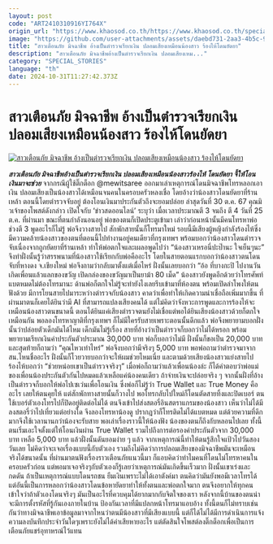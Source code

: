 ```yaml
---
layout: post
code: "ART2410310916YI764X"
origin_url: "https://www.khaosod.co.th/https://www.khaosod.co.th/special-stories/news_9483089"
image: "https://github.com/user-attachments/assets/daebd731-2aa3-4b5c-96c1-9ee1fabb4947"
title: "สาวเตือนภัย มิจฉาชีพ อ้างเป็นตำรวจเรียกเงิน ปลอมเสียงเหมือนน้องสาว ร้องไห้โดนยัดยา"
description: "สาวเตือนภัย มิจฉาชีพอ้างเป็นตำรวจเรียกเงิน ปลอมเสียงเหม..."
category: "SPECIAL_STORIES"
language: "th"
date: 2024-10-31T11:27:42.373Z
---
```


# สาวเตือนภัย มิจฉาชีพ อ้างเป็นตำรวจเรียกเงิน ปลอมเสียงเหมือนน้องสาว ร้องไห้โดนยัดยา

[![สาวเตือนภัย มิจฉาชีพ อ้างเป็นตำรวจเรียกเงิน ปลอมเสียงเหมือนน้องสาว ร้องไห้โดนยัดยา](https://www.khaosod.co.th/wpapp/uploads/2024/10/mewitsaree30-10-01.jpg "สาวเตือนภัย มิจฉาชีพ อ้างเป็นตำรวจเรียกเงิน ปลอมเสียงเหมือนน้องสาว ร้องไห้โดนยัดยา")](https://www.khaosod.co.th/wpapp/uploads/2024/10/mewitsaree30-10-01.jpg)

_**สาวเตือนภัย มิจฉาชีพอ้างเป็นตำรวจเรียกเงิน ปลอมเสียงเหมือนน้องสาวร้องไห้ โดนยัดยา จี้ให้โอนเงินมาจะช่วย**_
จากกรณีผู้ใช้ติ๊กต็อก @mewitsaree ออกมาเล่าเหตุการณ์โดนมิจฉาชีพโทรหลอกเอาเงิน ปลอมเสียงเป็นน้องสาวได้เหมือนจนคนในครอบครัวหลงเชื่อ โดยอ้างว่าน้องสาวโดนยัดยาที่ร้านเหล้า ตอนนี้โดยตำรวจจับอยู่ ต้องโอนเงินมาประกันตัวถึงจะยอมปล่อย
ล่าสุดวันที่ 30 ต.ค. 67 คุณมิวเจ้าของโพสต์ดังกล่าว เปิดใจกับ ‘ข่าวสดออนไลน์’ ระบุว่า เมื่อเวลาประมาณตี 3 จนถึง ตี 4 วันที่ 25 ต.ค. ที่ผ่านมา ขณะที่ตนกำลังนอนอยู่ พ่อของตนก็เปิดประตูเข้ามา เล่าว่าก่อนหน้านั้นมีคนโทรหาพ่อช่วงตี 3 พูดอะไรก็ไม่รู้ พ่อจึงวางสายไป สักพักสายนั้นก็โทรมาใหม่ รอบนี้มีเสียงผู้หญิงกำลังร้องไห้ซึ่งมีความคล้ายน้องสาวของตนที่ตอนนี้ไปทำงานอยู่คนเดียวที่กรุงเทพฯ
พร้อมบอกว่าน้องสาวโดนตำรวจจับเนื่องจากถูกยัดยาที่ร้านเหล้า ทำให้พ่อตกใจและเผลอพูดไปว่า “น้องสาวเหรอนี่ปะป๊านะ ใจเย็นๆนะ” จึงทำฝั่งนั้นรู้ว่าสรรพนามที่น้องสาวใช้เรียกกับพ่อคืออะไร โดยในสายตอนแรกบอกว่าน้องสาวตนโดนจับที่หางดง จ.เชียงใหม่
พ่อจึงถามว่ากลับมาตั้งแต่เมื่อไหร่ ฝั่งนั้นเลยบอกว่า “อ้อ ที่บางกะปิ ไปงานวันเกิดเพื่อนแล้วแลกของขวัญ เปิดกล่องของขวัญมาเป็นยาม้า 80 เม็ด” น้องสาวยังพูดอีกด้วยว่าโทรศัพท์แบตหมดไม่ต้องโทรมานะ
ด้านพ่อก็ตกใจไม่รู้จะทำยังไงเลยรีบเข้ามาที่ห้องตน พร้อมเปิดลำโพงให้ตนฟังด้วย มีการโยนสายไปมาระหว่างตำรวจกับน้องสาว คาดว่าเพื่อทำให้เกิดความน่าเชื่อถือเพิ่มมากขึ้น ที่ผ่านมาตนก็เคยได้ยินว่ามี AI ที่สามารถแปลงเสียงคนได้
แต่ไม่คิดว่าจังหวะการพูดและการร้องไห้จะเหมือนน้องสาวตนขนาดนี้ ตอนได้ยินแค่เสียงตำรวจตนยังไม่เชื่อแต่พอได้ยินเสียงน้องสาวด้วยก็ตกใจเหมือนกัน พอลองโทรหาญาติที่กรุงเทพฯ ก็ไม่มีใครรับสายเพราะตอนนั้นดึกแล้ว
พ่อจึงพยายามบอกฝั่งนั้นว่าปล่อยตัวเด็กมันได้ไหม เด็กมันไม่รู้เรื่อง สายที่อ้างว่าเป็นตำรวจก็บอกว่าไม่ได้หรอก พร้อมพยายามเรียกเงินค่าประกันตัวประมาณ 30,000 บาท พ่อก็บอกว่าไม่มี ฝั่งนั้นก็ขอเป็น 20,000 บาท และสุดท้ายก็ถามว่า “คุณไหวเท่าไหร่” พ่อจึงบอกว่ามีจริงๆ 5,000 บาท
พอพ่อถามว่าตำรวจมาจากสน.ไหนชื่ออะไร ฝั่งนั้นก็โวยวายบอกว่าจะให้ผมช่วยไหมเนี่ย และตามด้วยเสียงน้องสาวแย่งสายไปร้องไห้บอกว่า “ช่วยหน่อยเขาเป็นตำรวจจริงๆ” เมื่อพ่อก็ถามว่าแล้วเพื่อนน้องล่ะ ก็ได้คำตอบว่าพ่อแม่ของเพื่อนน้องประกันตัวกันไปหมดแล้วเหลือแค่น้องคนเดียว ถ้าจ่ายเงินจะปล่อยจริง ๆ
จากนั้นฝั่งที่อ้างเป็นตำรวจก็บอกให้พ่อไปเซเว่นเพื่อโอนเงิน ซึ่งพ่อก็ไม่รู้ว่า True Wallet และ True Money คืออะไร เลยให้ตนคุยให้ แต่สักพักทางสายนั้นก็วางไป พอโทรกลับไปใหม่ก็โดนตัดสายทิ้งและปิดเบอร์ ตนใช้เบอร์ตัวเองโทรไปก็ปิดอยู่ติดต่อไม่ได้
ตนจึงเข้าไปส่งสตอรี่อินสตราแกรมของน้องสาว เห็นว่าไม่ได้มีลงสตอรี่ว่าไปเที่ยวแต่อย่างใด จึงลองโทรหาน้องดู ปรากฎว่าก็โทรติดไม่ได้แบตหมด แต่ด้วยความที่ดึกมากจึงใช้เวลานานกว่าน้องจะรับสาย พอเล่าเรื่องราวนี้ให้น้องฟัง น้องของตนก็ถึงกับหลอนไปเลย
ทั้งนี้ตนเริ่มเอะใจตั้งแต่ให้โอนเงินผ่าน True Wallet รวมไปถึงการต่อรองค่าประกันตัวจาก 30,000 บาท เหลือ 5,000 บาท แล้วฝั่งนั้นดันยอมง่าย ๆ แล้ว
จากเหตุการณ์นี้ทำให้ตนรู้สึกใจแป้วไปวันสองวันเลย ไม่คิดว่าจะเจอเรื่องแบบนี้กับตัวเอง รวมถึงไม่คิดว่าการปลอมเสียงของมิจฉาชีพมันจะเหมือนจริงได้ขนาดนั้น ที่ผ่านมาตนฟังเรื่องราวเตือนภัยแนวนี้มา ก็แอบคิดว่าทำไมคนที่โดนไม่โทรหาคนในครอบครัวก่อน
แต่พอมาเจอจริงๆกับตัวเองก็รู้เลยว่าเหตุการณ์มันเกิดขึ้นเร็วมาก ฝั่งนั้นเขาเร่งและกดดัน ถ้าเป็นเหตุการณ์แบบโดนรถชน ยืมเงินเพราะไม่ได้เอาตังค์มา ตนคิดว่ามันยังพอมีเวลาโทรได้ แต่อันนี้เป็นการหลอกว่าน้องสาวโดนข้อหายัดยาทำให้ทั้งตนและพ่อตกใจมาก
ตนจึงอยากให้ทุกคนเข้าใจว่าถ้าตัวเองโดนจริงๆ มันเป็นอะไรที่ควบคุมได้ยากมากกับจิตใจของเรา หลังจากนี้บ้านของตนน่าจะมีการตั้งรหัสที่รู้กันเองภายในบ้าน ป้องกันเวลาที่มีแปลกหน้าโทรมาแอบอ้าง
ทั้งนี้ตนก็ไม่ทราบเช่นกันว่าทางมิจฉาชีพเอาข้อมูลมาจากไหนว่าตนมีน้องสาวที่มีเสียงแบบนี้ แต่ก็ได้ไม่ได้มีการดำเนินการแจ้งความลงบันทึกประจำวันใดๆเพราะยังไม่ได้ค่าเสียหายอะไร แต่ตัดสินใจโพสต์ลงติ๊กต็อกเพื่อเป็นการเตือนภัยแชร์อุทาหรณ์ไว้แทน